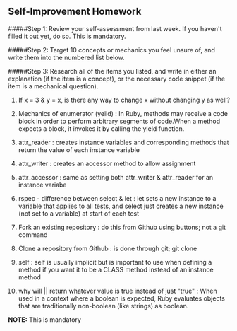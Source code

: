 ## Self-Improvement Homework

#####Step 1:
Review your self-assessment from last week. If you haven't filled it out yet, do so. This is mandatory.

#####Step 2:
Target 10 concepts or mechanics you feel unsure of, and write them into the numbered list below.

#####Step 3:
Research all of the items you listed, and write in either an explanation (if the item is a concept), or the necessary code snippet (if the item is a mechanical question).


1. If x = 3 & y = x, is there any way to change x without changing y as well?

2. Mechanics of enumerator (yeild) : In Ruby, methods may receive a code block in order to perform arbitrary segments of code.When a method expects a block, it invokes it by calling the yield function.

3. attr_reader : creates instance variables and corresponding methods that return the value of each instance variable

4. attr_writer : creates an accessor method to allow assignment

5. attr_accessor : same as setting both attr_writer & attr_reader for an instance variabe

6. rspec - difference between select & let : let sets a new instance to a variable that applies to all tests, and select just creates a new instance (not set to a variable) at start of each test

7. Fork an existing repository : do this from Github using buttons; not a git command

8. Clone a repository from Github : is done through git; git clone <link to master>

9. self : self is usually implicit but is important to use when defining a method if you want it to be a CLASS method instead of an instance method

10. why will || return whatever value is true instead of just "true" : When used in a context where a boolean is expected, Ruby evaluates objects that are traditionally non-boolean (like strings) as boolean.


__NOTE:__ This is mandatory


